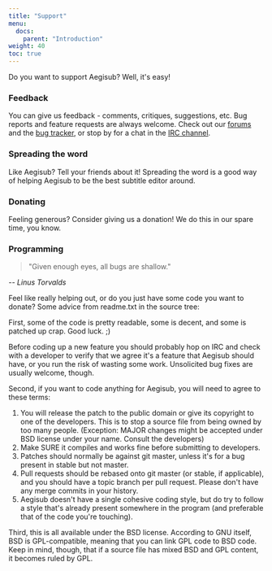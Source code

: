 ```yaml
---
title: "Support"
menu:
  docs:
    parent: "Introduction"
weight: 40
toc: true
---
```


Do you want to support Aegisub? Well, it's easy!

### Feedback ###

You can give us feedback - comments, critiques, suggestions, etc. Bug
reports and feature requests are always welcome. Check out our
[forums](http://forums.aegisub.org) and the [bug
tracker](http://devel.aegisub.org/), or stop by for a chat in the [IRC
channel](irc://irc.rizon.net/aegisub).

### Spreading the word ###

Like Aegisub? Tell your friends about it! Spreading the word is a good
way of helping Aegisub to be the best subtitle editor around.

### Donating ###

Feeling generous? Consider giving us a donation! We do this in our
spare time, you know.

### Programming ###

> "Given enough eyes, all bugs are shallow."

_-- Linus Torvalds_

Feel like really helping out, or do you just have some code you want to
donate? Some advice from readme.txt in the source tree:

First, some of the code is pretty readable, some is decent, and some is
patched up crap. Good luck. ;)

Before coding up a new feature you should probably hop on IRC and check
with a developer to verify that we agree it's a feature that Aegisub
should have, or you run the risk of wasting some work. Unsolicited bug
fixes are usually welcome, though.

Second, if you want to code anything for Aegisub, you will need to
agree to these terms:

1.  You will release the patch to the public domain or give its
    copyright to one of the developers. This is to stop a source file from
    being owned by too many people. (Exception: MAJOR changes might be
    accepted under BSD license under your name. Consult the developers)
1.  Make SURE it compiles and works fine before submitting to developers.
1.  Patches should normally be against git master, unless it's for a bug
    present in stable but not master.
1.  Pull requests should be rebased onto git master (or stable, if
    applicable), and you should have a topic branch per pull request.
    Please don't have any merge commits in your history.
1.  Aegisub doesn't have a single cohesive coding style, but do try to
    follow a style that's already present somewhere in the program (and
    preferable that of the code you're touching).

Third, this is all available under the BSD license. According to GNU
itself, BSD is GPL-compatible, meaning that you can link GPL code to
BSD code. Keep in mind, though, that if a source file has mixed BSD and
GPL content, it becomes ruled by GPL.

